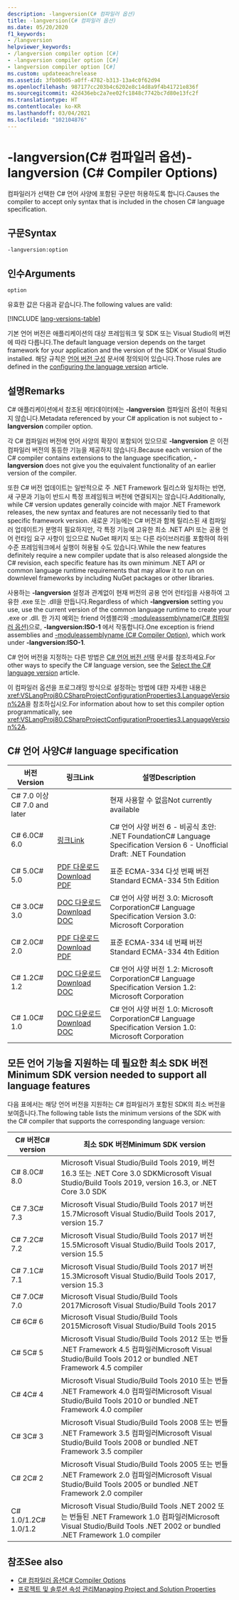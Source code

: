 ```yaml
---
description: -langversion(C# 컴파일러 옵션)
title: -langversion(C# 컴파일러 옵션)
ms.date: 05/20/2020
f1_keywords:
- /langversion
helpviewer_keywords:
- /langversion compiler option [C#]
- -langversion compiler option [C#]
- langversion compiler option [C#]
ms.custom: updateeachrelease
ms.assetid: 3fb00b05-a0ff-4782-b313-13a4c0f62d94
ms.openlocfilehash: 987177cc203b4c6202e8c14d8a9f4b41721e836f
ms.sourcegitcommit: 42d436ebc2a7ee02fc1848c7742bc7d80e13fc2f
ms.translationtype: HT
ms.contentlocale: ko-KR
ms.lasthandoff: 03/04/2021
ms.locfileid: "102104876"
---
```

# <a name="-langversion-c-compiler-options"></a><span data-ttu-id="c8f0a-103">-langversion(C# 컴파일러 옵션)</span><span class="sxs-lookup"><span data-stu-id="c8f0a-103">-langversion (C# Compiler Options)</span></span>

<span data-ttu-id="c8f0a-104">컴파일러가 선택한 C# 언어 사양에 포함된 구문만 허용하도록 합니다.</span><span class="sxs-lookup"><span data-stu-id="c8f0a-104">Causes the compiler to accept only syntax that is included in the chosen C# language specification.</span></span>

## <a name="syntax"></a><span data-ttu-id="c8f0a-105">구문</span><span class="sxs-lookup"><span data-stu-id="c8f0a-105">Syntax</span></span>

```console
-langversion:option
```

## <a name="arguments"></a><span data-ttu-id="c8f0a-106">인수</span><span class="sxs-lookup"><span data-stu-id="c8f0a-106">Arguments</span></span>

`option`

<span data-ttu-id="c8f0a-107">유효한 값은 다음과 같습니다.</span><span class="sxs-lookup"><span data-stu-id="c8f0a-107">The following values are valid:</span></span>

[!INCLUDE [lang-versions-table](../includes/langversion-table.md)]

<span data-ttu-id="c8f0a-108">기본 언어 버전은 애플리케이션의 대상 프레임워크 및 SDK 또는 Visual Studio의 버전에 따라 다릅니다.</span><span class="sxs-lookup"><span data-stu-id="c8f0a-108">The default language version depends on the target framework for your application and the version of the SDK or Visual Studio installed.</span></span> <span data-ttu-id="c8f0a-109">해당 규칙은 [언어 버전 구성](../configure-language-version.md#defaults) 문서에 정의되어 있습니다.</span><span class="sxs-lookup"><span data-stu-id="c8f0a-109">Those rules are defined in the [configuring the language version](../configure-language-version.md#defaults) article.</span></span>

## <a name="remarks"></a><span data-ttu-id="c8f0a-110">설명</span><span class="sxs-lookup"><span data-stu-id="c8f0a-110">Remarks</span></span>

<span data-ttu-id="c8f0a-111">C# 애플리케이션에서 참조된 메타데이터에는 **-langversion** 컴파일러 옵션이 적용되지 않습니다.</span><span class="sxs-lookup"><span data-stu-id="c8f0a-111">Metadata referenced by your C# application is not subject to **-langversion** compiler option.</span></span>

<span data-ttu-id="c8f0a-112">각 C# 컴파일러 버전에 언어 사양의 확장이 포함되어 있으므로 **-langversion** 은 이전 컴파일러 버전의 동등한 기능을 제공하지 않습니다.</span><span class="sxs-lookup"><span data-stu-id="c8f0a-112">Because each version of the C# compiler contains extensions to the language specification, **-langversion** does not give you the equivalent functionality of an earlier version of the compiler.</span></span>

<span data-ttu-id="c8f0a-113">또한 C# 버전 업데이트는 일반적으로 주 .NET Framework 릴리스와 일치하는 반면, 새 구문과 기능이 반드시 특정 프레임워크 버전에 연결되지는 않습니다.</span><span class="sxs-lookup"><span data-stu-id="c8f0a-113">Additionally, while C# version updates generally coincide with major .NET Framework releases, the new syntax and features are not necessarily tied to that specific framework version.</span></span> <span data-ttu-id="c8f0a-114">새로운 기능에는 C# 버전과 함께 릴리스된 새 컴파일러 업데이트가 분명히 필요하지만, 각 특정 기능에 고유한 최소 .NET API 또는 공용 언어 런타임 요구 사항이 있으므로 NuGet 패키지 또는 다른 라이브러리를 포함하여 하위 수준 프레임워크에서 실행이 허용될 수도 있습니다.</span><span class="sxs-lookup"><span data-stu-id="c8f0a-114">While the new features definitely require a new compiler update that is also released alongside the C# revision, each specific feature has its own minimum .NET API or common language runtime requirements that may allow it to run on downlevel frameworks by including NuGet packages or other libraries.</span></span>

<span data-ttu-id="c8f0a-115">사용하는 **-langversion** 설정과 관계없이 현재 버전의 공용 언어 런타임을 사용하여 고유한 .exe 또는 .dll을 만듭니다.</span><span class="sxs-lookup"><span data-stu-id="c8f0a-115">Regardless of which **-langversion** setting you use, use the current version of the common language runtime to create your .exe or .dll.</span></span> <span data-ttu-id="c8f0a-116">한 가지 예외는 friend 어셈블리와 [-moduleassemblyname(C# 컴파일러 옵션)](./moduleassemblyname-compiler-option.md)으로, **-langversion:ISO-1** 에서 작동합니다.</span><span class="sxs-lookup"><span data-stu-id="c8f0a-116">One exception is friend assemblies and [-moduleassemblyname (C# Compiler Option)](./moduleassemblyname-compiler-option.md), which work under **-langversion:ISO-1**.</span></span>

<span data-ttu-id="c8f0a-117">C# 언어 버전을 지정하는 다른 방법은 [C# 언어 버전 선택](../configure-language-version.md) 문서를 참조하세요.</span><span class="sxs-lookup"><span data-stu-id="c8f0a-117">For other ways to specify the C# language version, see the [Select the C# language version](../configure-language-version.md) article.</span></span>

<span data-ttu-id="c8f0a-118">이 컴파일러 옵션을 프로그래밍 방식으로 설정하는 방법에 대한 자세한 내용은 <xref:VSLangProj80.CSharpProjectConfigurationProperties3.LanguageVersion%2A>을 참조하십시오.</span><span class="sxs-lookup"><span data-stu-id="c8f0a-118">For information about how to set this compiler option programmatically, see <xref:VSLangProj80.CSharpProjectConfigurationProperties3.LanguageVersion%2A>.</span></span>

## <a name="c-language-specification"></a><span data-ttu-id="c8f0a-119">C# 언어 사양</span><span class="sxs-lookup"><span data-stu-id="c8f0a-119">C# language specification</span></span>

| <span data-ttu-id="c8f0a-120">버전</span><span class="sxs-lookup"><span data-stu-id="c8f0a-120">Version</span></span>          | <span data-ttu-id="c8f0a-121">링크</span><span class="sxs-lookup"><span data-stu-id="c8f0a-121">Link</span></span>                       | <span data-ttu-id="c8f0a-122">설명</span><span class="sxs-lookup"><span data-stu-id="c8f0a-122">Description</span></span>                                                             |
|------------------|----------------------------|-------------------------------------------------------------------------|
| <span data-ttu-id="c8f0a-123">C# 7.0 이상</span><span class="sxs-lookup"><span data-stu-id="c8f0a-123">C# 7.0 and later</span></span> |                            | <span data-ttu-id="c8f0a-124">현재 사용할 수 없음</span><span class="sxs-lookup"><span data-stu-id="c8f0a-124">Not currently available</span></span>                                                 |
| <span data-ttu-id="c8f0a-125">C# 6.0</span><span class="sxs-lookup"><span data-stu-id="c8f0a-125">C# 6.0</span></span>           | <span data-ttu-id="c8f0a-126">[링크][csharp-6]</span><span class="sxs-lookup"><span data-stu-id="c8f0a-126">[Link][csharp-6]</span></span>           | <span data-ttu-id="c8f0a-127">C# 언어 사양 버전 6 - 비공식 초안: .NET Foundation</span><span class="sxs-lookup"><span data-stu-id="c8f0a-127">C# Language Specification Version 6 - Unofficial Draft: .NET Foundation</span></span> |
| <span data-ttu-id="c8f0a-128">C# 5.0</span><span class="sxs-lookup"><span data-stu-id="c8f0a-128">C# 5.0</span></span>           | <span data-ttu-id="c8f0a-129">[PDF 다운로드][csharp-5]</span><span class="sxs-lookup"><span data-stu-id="c8f0a-129">[Download PDF][csharp-5]</span></span>   | <span data-ttu-id="c8f0a-130">표준 ECMA-334 다섯 번째 버전</span><span class="sxs-lookup"><span data-stu-id="c8f0a-130">Standard ECMA-334 5th Edition</span></span>                                           |
| <span data-ttu-id="c8f0a-131">C# 3.0</span><span class="sxs-lookup"><span data-stu-id="c8f0a-131">C# 3.0</span></span>           | <span data-ttu-id="c8f0a-132">[DOC 다운로드][csharp-3]</span><span class="sxs-lookup"><span data-stu-id="c8f0a-132">[Download DOC][csharp-3]</span></span>   | <span data-ttu-id="c8f0a-133">C# 언어 사양 버전 3.0: Microsoft Corporation</span><span class="sxs-lookup"><span data-stu-id="c8f0a-133">C# Language Specification Version 3.0: Microsoft Corporation</span></span>            |
| <span data-ttu-id="c8f0a-134">C# 2.0</span><span class="sxs-lookup"><span data-stu-id="c8f0a-134">C# 2.0</span></span>           | <span data-ttu-id="c8f0a-135">[PDF 다운로드][csharp-2]</span><span class="sxs-lookup"><span data-stu-id="c8f0a-135">[Download PDF][csharp-2]</span></span>   | <span data-ttu-id="c8f0a-136">표준 ECMA-334 네 번째 버전</span><span class="sxs-lookup"><span data-stu-id="c8f0a-136">Standard ECMA-334 4th Edition</span></span>                                           |
| <span data-ttu-id="c8f0a-137">C# 1.2</span><span class="sxs-lookup"><span data-stu-id="c8f0a-137">C# 1.2</span></span>           | <span data-ttu-id="c8f0a-138">[DOC 다운로드][csharp-1.2]</span><span class="sxs-lookup"><span data-stu-id="c8f0a-138">[Download DOC][csharp-1.2]</span></span> | <span data-ttu-id="c8f0a-139">C# 언어 사양 버전 1.2: Microsoft Corporation</span><span class="sxs-lookup"><span data-stu-id="c8f0a-139">C# Language Specification Version 1.2: Microsoft Corporation</span></span>            |
| <span data-ttu-id="c8f0a-140">C# 1.0</span><span class="sxs-lookup"><span data-stu-id="c8f0a-140">C# 1.0</span></span>           | <span data-ttu-id="c8f0a-141">[DOC 다운로드][csharp-1]</span><span class="sxs-lookup"><span data-stu-id="c8f0a-141">[Download DOC][csharp-1]</span></span>   | <span data-ttu-id="c8f0a-142">C# 언어 사양 버전 1.0: Microsoft Corporation</span><span class="sxs-lookup"><span data-stu-id="c8f0a-142">C# Language Specification Version 1.0: Microsoft Corporation</span></span>            |

[csharp-6]: /dotnet/csharp/language-reference/language-specification/introduction
[csharp-5]: https://www.ecma-international.org/wp-content/uploads/ECMA-334_5th_edition_december_2017.pdf
[csharp-3]: https://download.microsoft.com/download/3/8/8/388e7205-bc10-4226-b2a8-75351c669b09/CSharp%20Language%20Specification.doc
[csharp-2]: https://www.ecma-international.org/wp-content/uploads/ECMA-334_4th_edition_june_2006.pdf
[csharp-1.2]: https://www.ecma-international.org/wp-content/uploads/ECMA-334_2nd_edition_december_2002.pdf
[csharp-1]: https://www.ecma-international.org/wp-content/uploads/ECMA-334_1st_edition_december_2001.pdf

## <a name="minimum-sdk-version-needed-to-support-all-language-features"></a><span data-ttu-id="c8f0a-143">모든 언어 기능을 지원하는 데 필요한 최소 SDK 버전</span><span class="sxs-lookup"><span data-stu-id="c8f0a-143">Minimum SDK version needed to support all language features</span></span>

<span data-ttu-id="c8f0a-144">다음 표에서는 해당 언어 버전을 지원하는 C# 컴파일러가 포함된 SDK의 최소 버전을 보여줍니다.</span><span class="sxs-lookup"><span data-stu-id="c8f0a-144">The following table lists the minimum versions of the SDK with the C# compiler that supports the corresponding language version:</span></span>

| <span data-ttu-id="c8f0a-145">C# 버전</span><span class="sxs-lookup"><span data-stu-id="c8f0a-145">C# version</span></span> | <span data-ttu-id="c8f0a-146">최소 SDK 버전</span><span class="sxs-lookup"><span data-stu-id="c8f0a-146">Minimum SDK version</span></span>                                                                  |
|------------|--------------------------------------------------------------------------------------|
| <span data-ttu-id="c8f0a-147">C# 8.0</span><span class="sxs-lookup"><span data-stu-id="c8f0a-147">C# 8.0</span></span>     | <span data-ttu-id="c8f0a-148">Microsoft Visual Studio/Build Tools 2019, 버전 16.3 또는 .NET Core 3.0 SDK</span><span class="sxs-lookup"><span data-stu-id="c8f0a-148">Microsoft Visual Studio/Build Tools 2019, version 16.3, or .NET Core 3.0 SDK</span></span>         |
| <span data-ttu-id="c8f0a-149">C# 7.3</span><span class="sxs-lookup"><span data-stu-id="c8f0a-149">C# 7.3</span></span>     | <span data-ttu-id="c8f0a-150">Microsoft Visual Studio/Build Tools 2017 버전 15.7</span><span class="sxs-lookup"><span data-stu-id="c8f0a-150">Microsoft Visual Studio/Build Tools 2017, version 15.7</span></span>                               |
| <span data-ttu-id="c8f0a-151">C# 7.2</span><span class="sxs-lookup"><span data-stu-id="c8f0a-151">C# 7.2</span></span>     | <span data-ttu-id="c8f0a-152">Microsoft Visual Studio/Build Tools 2017 버전 15.5</span><span class="sxs-lookup"><span data-stu-id="c8f0a-152">Microsoft Visual Studio/Build Tools 2017, version 15.5</span></span>                               |
| <span data-ttu-id="c8f0a-153">C# 7.1</span><span class="sxs-lookup"><span data-stu-id="c8f0a-153">C# 7.1</span></span>     | <span data-ttu-id="c8f0a-154">Microsoft Visual Studio/Build Tools 2017 버전 15.3</span><span class="sxs-lookup"><span data-stu-id="c8f0a-154">Microsoft Visual Studio/Build Tools 2017, version 15.3</span></span>                               |
| <span data-ttu-id="c8f0a-155">C# 7.0</span><span class="sxs-lookup"><span data-stu-id="c8f0a-155">C# 7.0</span></span>     | <span data-ttu-id="c8f0a-156">Microsoft Visual Studio/Build Tools 2017</span><span class="sxs-lookup"><span data-stu-id="c8f0a-156">Microsoft Visual Studio/Build Tools 2017</span></span>                                             |
| <span data-ttu-id="c8f0a-157">C# 6</span><span class="sxs-lookup"><span data-stu-id="c8f0a-157">C# 6</span></span>       | <span data-ttu-id="c8f0a-158">Microsoft Visual Studio/Build Tools 2015</span><span class="sxs-lookup"><span data-stu-id="c8f0a-158">Microsoft Visual Studio/Build Tools 2015</span></span>                                             |
| <span data-ttu-id="c8f0a-159">C# 5</span><span class="sxs-lookup"><span data-stu-id="c8f0a-159">C# 5</span></span>       | <span data-ttu-id="c8f0a-160">Microsoft Visual Studio/Build Tools 2012 또는 번들 .NET Framework 4.5 컴파일러</span><span class="sxs-lookup"><span data-stu-id="c8f0a-160">Microsoft Visual Studio/Build Tools 2012 or bundled .NET Framework 4.5 compiler</span></span>      |
| <span data-ttu-id="c8f0a-161">C# 4</span><span class="sxs-lookup"><span data-stu-id="c8f0a-161">C# 4</span></span>       | <span data-ttu-id="c8f0a-162">Microsoft Visual Studio/Build Tools 2010 또는 번들 .NET Framework 4.0 컴파일러</span><span class="sxs-lookup"><span data-stu-id="c8f0a-162">Microsoft Visual Studio/Build Tools 2010 or bundled .NET Framework 4.0 compiler</span></span>      |
| <span data-ttu-id="c8f0a-163">C# 3</span><span class="sxs-lookup"><span data-stu-id="c8f0a-163">C# 3</span></span>       | <span data-ttu-id="c8f0a-164">Microsoft Visual Studio/Build Tools 2008 또는 번들 .NET Framework 3.5 컴파일러</span><span class="sxs-lookup"><span data-stu-id="c8f0a-164">Microsoft Visual Studio/Build Tools 2008 or bundled .NET Framework 3.5 compiler</span></span>      |
| <span data-ttu-id="c8f0a-165">C# 2</span><span class="sxs-lookup"><span data-stu-id="c8f0a-165">C# 2</span></span>       | <span data-ttu-id="c8f0a-166">Microsoft Visual Studio/Build Tools 2005 또는 번들 .NET Framework 2.0 컴파일러</span><span class="sxs-lookup"><span data-stu-id="c8f0a-166">Microsoft Visual Studio/Build Tools 2005 or bundled .NET Framework 2.0 compiler</span></span>      |
| <span data-ttu-id="c8f0a-167">C# 1.0/1.2</span><span class="sxs-lookup"><span data-stu-id="c8f0a-167">C# 1.0/1.2</span></span> | <span data-ttu-id="c8f0a-168">Microsoft Visual Studio/Build Tools .NET 2002 또는 번들된 .NET Framework 1.0 컴파일러</span><span class="sxs-lookup"><span data-stu-id="c8f0a-168">Microsoft Visual Studio/Build Tools .NET 2002 or bundled .NET Framework 1.0 compiler</span></span> |

## <a name="see-also"></a><span data-ttu-id="c8f0a-169">참조</span><span class="sxs-lookup"><span data-stu-id="c8f0a-169">See also</span></span>

- [<span data-ttu-id="c8f0a-170">C# 컴파일러 옵션</span><span class="sxs-lookup"><span data-stu-id="c8f0a-170">C# Compiler Options</span></span>](index.md)
- [<span data-ttu-id="c8f0a-171">프로젝트 및 솔루션 속성 관리</span><span class="sxs-lookup"><span data-stu-id="c8f0a-171">Managing Project and Solution Properties</span></span>](/visualstudio/ide/managing-project-and-solution-properties)
